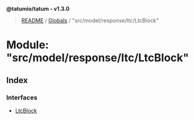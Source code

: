 **@tatumio/tatum - v1.3.0**

> [README](../README.md) / [Globals](../globals.md) / "src/model/response/ltc/LtcBlock"

# Module: "src/model/response/ltc/LtcBlock"

## Index

### Interfaces

* [LtcBlock](../interfaces/_src_model_response_ltc_ltcblock_.ltcblock.md)
